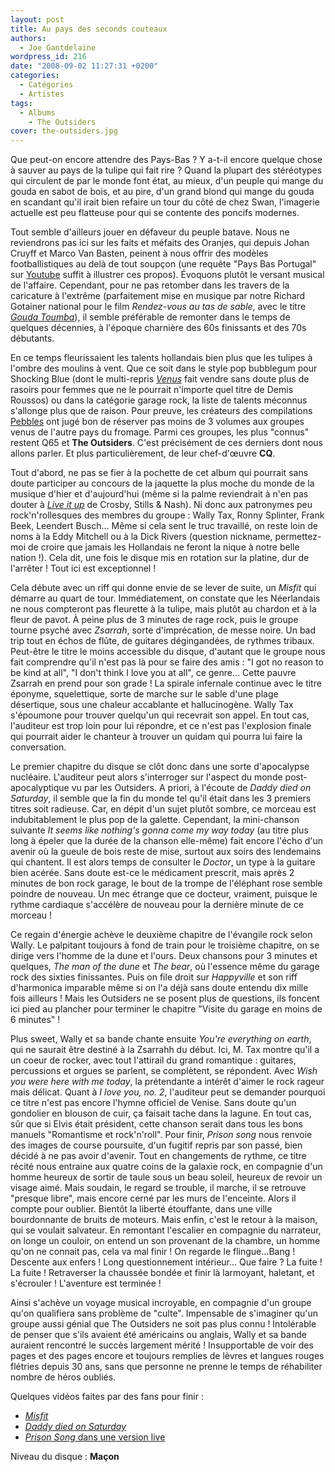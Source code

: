 ```yaml
---
layout: post
title: Au pays des seconds couteaux
authors:
  - Joe Gantdelaine
wordpress_id: 216
date: "2008-09-02 11:27:31 +0200"
categories:
  - Catégories
  - Artistes
tags:
  - Albums
	- The Outsiders
cover: the-outsiders.jpg
---
```


Que peut-on encore attendre des Pays-Bas ? Y a-t-il encore quelque chose à
sauver au pays de la tulipe qui fait rire ? Quand la plupart des stéréotypes qui
circulent de par le monde font état, au mieux, d'un peuple qui mange du gouda en
sabot de bois, et au pire, d'un grand blond qui mange du gouda en scandant qu'il
irait bien refaire un tour du côté de chez Swan, l'imagerie actuelle est peu
flatteuse pour qui se contente des poncifs modernes.

Tout semble d'ailleurs jouer en défaveur du peuple batave. Nous ne reviendrons
pas ici sur les faits et méfaits des Oranjes, qui depuis Johan Cruyff et Marco
Van Basten, peinent à nous offrir des modèles footballistiques au delà de tout
soupçon (une requête "Pays Bas Portugal" sur [Youtube][1] suffit à illustrer ces
propos). Évoquons plutôt le versant musical de l'affaire. Cependant, pour ne pas
retomber dans les travers de la caricature à l'extrême (parfaitement mise en
musique par notre Richard Gotainer national pour le film _Rendez-vous au tas de
sable_, avec le titre [_Gouda Toumba_][2]), il semble préférable de remonter
dans le temps de quelques décennies, à l'époque charnière des 60s finissants et
des 70s débutants.

En ce temps fleurissaient les talents hollandais bien plus que les tulipes à
l'ombre des moulins à vent. Que ce soit dans le style pop bubblegum pour
Shocking Blue (dont le multi-repris [_Venus_][3] fait vendre sans doute plus de
rasoirs pour femmes que ne le pourrait n'importe quel titre de Demis Roussos) ou
dans la catégorie garage rock, la liste de talents méconnus s'allonge plus que
de raison. Pour preuve, les créateurs des compilations [Pebbles][4] ont jugé bon
de réserver pas moins de 3 volumes aux groupes venus de l'autre pays du fromage.
Parmi ces groupes, les plus "connus" restent Q65 et **The Outsiders**. C'est
précisément de ces derniers dont nous allons parler. Et plus particulièrement,
de leur chef-d'œuvre **CQ**.

Tout d'abord, ne pas se fier à la pochette de cet album qui pourrait sans doute
participer au concours de la jaquette la plus moche du monde de la musique
d'hier et d'aujourd'hui (même si la palme reviendrait à n'en pas douter à [_Live
it up_][5] de Crosby, Stills & Nash). Ni donc aux patronymes peu
rock'n'rollesques des membres du groupe : Wally Tax, Ronny Splinter, Frank Beek,
Leendert Busch… Même si cela sent le truc travaillé, on reste loin de noms à la
Eddy Mitchell ou à la Dick Rivers (question nickname, permettez-moi de croire
que jamais les Hollandais ne feront la nique à notre belle nation !). Cela dit,
une fois le disque mis en rotation sur la platine, dur de l'arrêter ! Tout ici
est exceptionnel !

Cela débute avec un riff qui donne envie de se lever de suite, un _Misfit_ qui
démarre au quart de tour. Immédiatement, on constate que les Néerlandais ne nous
compteront pas fleurette à la tulipe, mais plutôt au chardon et à la fleur de
pavot. À peine plus de 3 minutes de rage rock, puis le groupe tourne psyché avec
_Zsarrah_, sorte d'imprécation, de messe noire. Un bad trip tout en échos de
flûte, de guitares dégingandées, de rythmes tribaux. Peut-être le titre le moins
accessible du disque, d'autant que le groupe nous fait comprendre qu'il n'est
pas là pour se faire des amis : "I got no reason to be kind at all", "I don't
think I love you at all", ce genre… Cette pauvre Zsarrah en prend pour son
grade ! La spirale infernale continue avec le titre éponyme, squelettique, sorte
de marche sur le sable d'une plage désertique, sous une chaleur accablante et
hallucinogène. Wally Tax s'époumone pour trouver quelqu'un qui recevrait son
appel. En tout cas, l'auditeur est trop loin pour lui répondre, et ce n'est pas
l'explosion finale qui pourrait aider le chanteur à trouver un quidam qui pourra
lui faire la conversation.

Le premier chapitre du disque se clôt donc dans une sorte d'apocalypse
nucléaire. L'auditeur peut alors s'interroger sur l'aspect du monde
post-apocalyptique vu par les Outsiders. A priori, à l'écoute de _Daddy died on
Saturday_, il semble que la fin du monde tel qu'il était dans les 3 premiers
titres soit radieuse. Car, en dépit d'un sujet plutôt sombre, ce morceau est
indubitablement le plus pop de la galette. Cependant, la mini-chanson suivante
_It seems like nothing's gonna come my way today_ (au titre plus long à épeler
que la durée de la chanson elle-même) fait encore l'écho d'un avenir où la
gueule de bois reste de mise, surtout aux soirs des lendemains qui chantent. Il
est alors temps de consulter le _Doctor_, un type à la guitare bien acérée. Sans
doute est-ce le médicament prescrit, mais après 2 minutes de bon rock garage, le
bout de la trompe de l'éléphant rose semble poindre de nouveau. Un mec étrange
que ce docteur, vraiment, puisque le rythme cardiaque s'accélère de nouveau pour
la dernière minute de ce morceau !

Ce regain d'énergie achève le deuxième chapitre de l'évangile rock selon Wally.
Le palpitant toujours à fond de train pour le troisième chapitre, on se dirige
vers l'homme de la dune et l'ours. Deux chansons pour 3 minutes et quelques,
_The man of the dune_ et _The bear_, où l'essence même du garage rock des
sixties finissantes. Puis on file droit sur _Happyville_ et son riff d'harmonica
imparable même si on l'a déjà sans doute entendu dix mille fois ailleurs ! Mais
les Outsiders ne se posent plus de questions, ils foncent ici pied au plancher
pour terminer le chapitre "Visite du garage en moins de 6 minutes" !

Plus sweet, Wally et sa bande chante ensuite _You're everything on earth_, qui
ne saurait être destiné à la Zsarrahh du début. Ici, M. Tax montre qu'il a un
coeur de rocker, avec tout l'attirail du grand romantique : guitares,
percussions et orgues se parlent, se complètent, se répondent. Avec _Wish you
were here with me today_, la prétendante a intérêt d'aimer le rock rageur mais
délicat. Quant à _I love you, no. 2_, l'auditeur peut se demander pourquoi ce
titre n'est pas encore l'hymne officiel de Venise. Sans doute qu'un gondolier en
blouson de cuir, ça faisait tache dans la lagune. En tout cas, sûr que si Elvis
était président, cette chanson serait dans tous les bons manuels "Romantisme et
rock'n'roll". Pour finir, _Prison song_ nous renvoie des images de course
poursuite, d'un fugitif repris par son passé, bien décidé à ne pas avoir
d'avenir. Tout en changements de rythme, ce titre récité nous entraine aux
quatre coins de la galaxie rock, en compagnie d'un homme heureux de sortir de
taule sous un beau soleil, heureux de revoir un visage aimé. Mais soudain, le
regard se trouble, il marche, il se retrouve "presque libre", mais encore cerné
par les murs de l'enceinte. Alors il compte pour oublier. Bientôt la liberté
étouffante, dans une ville bourdonnante de bruits de moteurs. Mais enfin, c'est
le retour à la maison, qui se voulait salvateur. En remontant l'escalier en
compagnie du narrateur, on longe un couloir, on entend un son provenant de la
chambre, un homme qu'on ne connait pas, cela va mal finir ! On regarde le
flingue…Bang ! Descente aux enfers ! Long questionnement intérieur… Que faire ?
La fuite ! La fuite ! Retraverser la chaussée bondée et finir là larmoyant,
haletant, et s'écrouler ! L'aventure est terminée !

Ainsi s'achève un voyage musical incroyable, en compagnie d'un groupe qu'on
qualifiera sans problème de "culte". Impensable de s'imaginer qu'un groupe aussi
génial que The Outsiders ne soit pas plus connu ! Intolérable de penser que
s'ils avaient été américains ou anglais, Wally et sa bande auraient rencontré le
succès largement mérité ! Insupportable de voir des pages et des pages encore et
toujours remplies de lèvres et langues rouges flétries depuis 30 ans, sans que
personne ne prenne le temps de réhabiliter nombre de héros oubliés.

Quelques vidéos faites par des fans pour finir :

- [_Misfit_](http://fr.youtube.com/watch?v=rgZpQPG6dvs)
- [_Daddy died on Saturday_](http://fr.youtube.com/watch?v=2L0k-TAQ6Ak)
- [_Prison Song_ dans une version live](http://fr.youtube.com/watch?v=x1xedf4ZMdk)

Niveau du disque : **Maçon**

[1]: https://fr.youtube.com/watch?v=5h-sqN1Gm5I
[2]: http://www.deezer.com/track/874717
[3]: http://www.deezer.com/track/100939
[4]: http://en.wikipedia.org/wiki/Pebbles_series
[5]: http://en.wikipedia.org/wiki/Image:Liveitup.jpg
